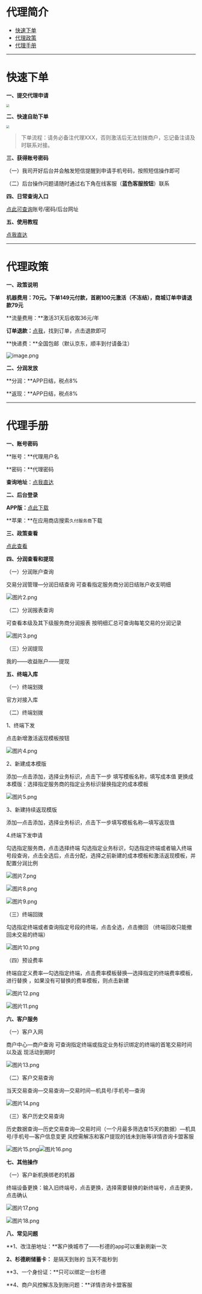 # 代理简介

- [快速下单](#快速下单)
- [代理政策](#代理政策)
- [代理手册](#代理手册)



---





# 快速下单



**一、提交代理申请**

[<img src="https://cos.zjkmkj.com/media/2024/08/20/e40c263d12a39cc9601cf36c9f683489-2.webp" style="zoom:50%;" />](https://jinshuju.net/f/LEus0w)



**二、快速自助下单**

[<img src="https://cos.zjkmkj.com/media/2024/08/20/c4efe462b914c03760d5af713ede1ce1-2.webp" style="zoom:50%;" />](http://kmshop.zjkmkj.com/pages/goods_details/index?id=24)



> 下单流程：请务必备注代理XXX，否则激活后无法划拨商户，忘记备注请及时联系对接。



**三、获得账号密码**



（一）我司开好后台并会触发短信提醒到申请手机号码，按照短信操作即可

（二）后台操作问题请随时通过右下角在线客服（**蓝色客服按钮**）联系

**四、日常查询入口**

[点此可查询](http://u.zjkmkj.com/QfU36)账号/密码/后台网址

**五、使用教程**

[点我直达](tool/sdjf.md)



------

# 代理政策

**一、政策说明**

**机器费用：**70元。下单149元付款，首刷100元激活（不冻结），商城订单申请**退款79元**

**流量费用：**激活31天后收取36元/年

**订单退款：**[点我](http://kmshop.zjkmkj.com/order/list/)，找到订单，点击退款即可

**快递费：**全国包邮（默认京东，顺丰到付请备注）



![image.png](https://cos.zjkmkj.com/media/2024/08/20/a8c245253b522a5320cd8c095c064a0a-2.webp)

**二、分润发放**

**分润：**APP日结，税点8%

**返现：**APP日结，税点8%



------

# 代理手册

**一、账号密码**

**账号：**代理用户名

**密码：**代理密码

**查询地址**：[点我直达](http://u.zjkmkj.com/QfU36)

**二、后台登录**

**APP版：**[点此下载](http://www.dataultimate.com/download/466be857014e180c35c0ff72c64889ac/d.html?tdsourcetag=s_pcqq_aiomsg)

**苹果：**在应用商店搜索`久付服务商`下载  

**三、政策查看**

[点此查看](#代理政策)

**四、分润查看和提现**

（一）分润账户查询

 交易分润管理—分润日结查询 可查看指定服务商分润日结账户收支明细

![图片2.png](https://cos.zjkmkj.com/media/2024/08/20/9f34f574acc104774d149532f8dcbf8b-2.webp)



（二）分润报表查询

可查看本级及其下级服务商分润报表 按明细汇总可查询每笔交易的分润记录

![图片3.png](https://cos.zjkmkj.com/media/2024/08/20/58fc2922c28bce508716af85fb5004b9-2.webp)



（三）分润提现

我的——收益账户——提现

**五、终端入库**

（一）终端划拨

官方对接入库

（二）终端划拨

1、终端下发

点击新增激活返现模板按钮

![图片4.png](https://cos.zjkmkj.com/media/2024/08/20/d59e2a3a97c230359efaa1200ffb30f8-2.webp)

2、新建成本模版

添加—点击添加，选择业务标识，点击下一步 填写模板名称，填写成本值 更换成本模版：选择指定服务商的指定业务标识替换指定的成本模板

![图片5.png](https://cos.zjkmkj.com/media/2024/08/20/92bd3f8546544f12643086b69ee8168e-2.webp)

3、新建持续返现模版

添加—点击添加，选择业务标识，点击下一步填写模板名称—填写返现值



4.终端下发申请

勾选指定服务商，点击选择终端 勾选指定业务标识，勾选指定终端或者输入终端号段查询，点击全选后，点击分配，选择之前新建的成本模板和激活返现模板，并配置分润比例

![图片7.png](https://cos.zjkmkj.com/media/2024/08/20/d601eef459862e6344d4341f2c0d5d3d-2.webp)

![图片8.png](https://cos.zjkmkj.com/media/2024/08/20/1f67a31b3bbdeb97cbc8e35dab9c7c33-2.webp)

![图片9.png](https://cos.zjkmkj.com/media/2024/08/20/b70158ce6c084718e1de74b5614a2dbf-2.webp)

（三）终端回拨

勾选指定终端或者查询指定号段的终端，点击全选，点击撤回 （终端回收只能撤回未交易的终端）

![图片10.png](https://cos.zjkmkj.com/media/2024/08/20/074e3e163aa22f403fa7d70ee91c8709-2.webp)

（四）预设费率

终端自定义费率—勾选指定终端，点击费率模板替换—选择指定的终端费率模板，进行替换 ，如果没有可替换的费率模板，则点击新建

![图片12.png](https://cos.zjkmkj.com/media/2024/08/20/461f51411d77eae1a3c65f3108756edb-2.webp)

![图片11.png](https://cos.zjkmkj.com/media/2024/08/20/9957f389b67cbeff7aa752353f2a4a98-2.webp)

**六、客户服务**

（一）客户入网

商户中心—商户查询 可查询指定终端或指定业务标识绑定的终端的首笔交易时间以及返 现活动到期时

![图片13.png](https://cos.zjkmkj.com/media/2024/08/20/2b970edc7f7c1a40a4dc4256f7ed5e5f-2.webp)

（二）客户交易查询

当天交易查询—交易查询—交易时间—机具号/手机号—查询

![图片14.png](https://cos.zjkmkj.com/media/2024/08/20/6dd1cbe66a26bb24960e0d969210d617-2.webp)

（三）客户历史交易查询

历史数据查询—历史交易查询—交易时间（一个月最多筛选查15天的数据）—机具号/手机号—客户信息变更 风控需解冻和客户提现的钱未到账等详情咨询卡盟客服

![图片15.png](https://cos.zjkmkj.com/media/2024/08/20/a805c6f95d9c7b6512669a4b2ff195d7-2.webp)![图片16.png](https://cos.zjkmkj.com/media/2024/08/20/bcc15c2048e89bc32da5cd5ae75e0dcf-2.webp)

**七、其他操作**

（一）客户新机换绑老的机器

终端设备更换：输入旧终端号，点击更换，选择需要替换的新终端号，点击更换，点击确认

![图片17.png](https://cos.zjkmkj.com/media/2024/08/20/636aff89a0b62c1812efd279b834d93c-2.webp)

![图片18.png](https://cos.zjkmkj.com/media/2024/08/20/2fe60f297ff58abe486bec37476f8a93-2.webp)



**八、常见问题**

**1、改注册地址：**客户换城市了——杉德的app可以重新刷新一次  

**2、杉德刷储蓄卡：** 是隔天到账的  当天不能秒到

**3、一个身份证：**只可以绑定一台杉德

**4、商户风控解冻及到账问题：**详情咨询卡盟客服